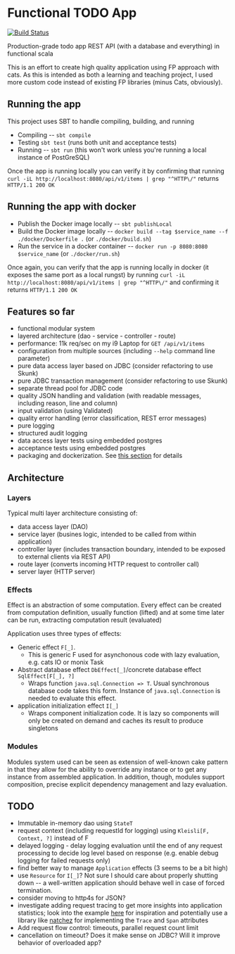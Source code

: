 # Functional TODO App

[![Build Status](https://api.travis-ci.com/dmarticus/functional-todo-app.svg?branch=master)](https://travis-ci.com/github/dmarticus/functional-todo-app)

Production-grade todo app REST API (with a database and everything) in functional scala

This is an effort to create high quality application using FP approach with cats.
As this is intended as both a learning and teaching project, I used more custom code instead of existing FP libraries 
(minus Cats, obviously).

## Running the app

This project uses SBT to handle compiling, building, and running

- Compiling -- `sbt compile`
- Testing `sbt test` (runs both unit and acceptance tests)
- Running -- `sbt run` (this won't work unless you're running a local instance of PostGreSQL)

Once the app is running locally you can verify it by confirming that running `curl -iL http://localhost:8080/api/v1/items | grep "^HTTP\/"`
returns `HTTP/1.1 200 OK`

## Running the app with docker

- Publish the Docker image locally -- `sbt publishLocal`
- Build the Docker image locally -- `docker build --tag $service_name --f ./docker/Dockerfile .` (or `./docker/build.sh`)
- Run the service in a docker container -- `docker run -p 8080:8080 $service_name` (or `./docker/run.sh`)

Once again, you can verify that the app is running locally in docker (it exposes the same port as a local rungst) by running `curl -iL http://localhost:8080/api/v1/items | grep "^HTTP\/"`
and confirming it returns `HTTP/1.1 200 OK`

## Features so far

- functional modular system
- layered architecture (dao - service - controller - route)
- performance: 11k req/sec on my i9 Laptop for `GET /api/v1/items`
- configuration from multiple sources (including `--help` command line parameter)
- pure data access layer based on JDBC (consider refactoring to use Skunk)
- pure JDBC transaction management (consider refactoring to use Skunk)
- separate thread pool for JDBC code
- quality JSON handling and validation (with readable messages, including reason, line and column)
- input validation (using Validated)
- quality error handling (error classification, REST error messages)
- pure logging
- structured audit logging
- data access layer tests using embedded postgres
- acceptance tests using embedded postgres
- packaging and dockerization. See [this section](#running-the-app-with-docker) for details

## Architecture

### Layers

Typical multi layer architecture consisting of:
- data access layer (DAO)
- service layer (busines logic, intended to be called from within application)
- controller layer (includes transaction boundary, intended to be exposed to external clients via REST API)
- route layer (converts incoming HTTP request to controller call)
- server layer (HTTP server)

### Effects

Effect is an abstraction of some computation. 
Every effect can be created from computation definition, usually function (lifted) 
and at some time later can be run, extracting computation result (evaluated)

Application uses three types of effects:
- Generic effect `F[_]`. 
  - This is generic F used for asynchonous code with lazy evaluation, e.g. cats IO or monix Task
- Abstract database effect `DbEffect[_]`/concrete database effect `SqlEffect[F[_], ?]`
  - Wraps function `java.sql.Connection => T`. Usual synchronous database code takes this form. Instance of `java.sql.Connection` is needed to evaluate this effect. 
- application initialization effect `I[_]`
  - Wraps component initialization code. It is lazy so components will only be created on demand and caches its result to produce singletons

### Modules

Modules system used can be seen as extension of well-known cake pattern in that they allow for the ability to override any instance or to get any instance from assembled application.
In addition, though, modules support composition, precise explicit dependency management and lazy evaluation.  

## TODO
- Immutable in-memory dao using `StateT`
- request context (including requestId for logging) using `Kleisli[F, Context, ?]` instead of F
- delayed logging - delay logging evaluation until the end of any request processing to decide log level based on response (e.g. enable debug logging for failed requests only)
- find better way to manage `Application` effects (3 seems to be a bit high)
- use `Resource` for `I[_]`? Not sure I should care about properly shutting down -- a well-written application should behave well in case of forced termination.
- consider moving to http4s for JSON?
- investigate adding request tracing to get more insights into application statistics; look into the example [here](https://medium.com/@ayushm4489/functional-tracing-using-scala-dc98b1f2ec5) for inspiration and potentially
use a library like [natchez](https://github.com/tpolecat/natchez) for implementing the `Trace` and `Span` attributes
- Add request flow control: timeouts, parallel request count limit
- cancellation on timeout? Does it make sense on JDBC? Will it improve behavior of overloaded app?
